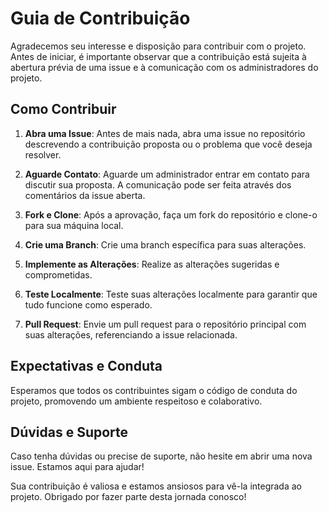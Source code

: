 # Guia de Contribuição

Agradecemos seu interesse e disposição para contribuir com o projeto. Antes de iniciar, é importante observar que a contribuição está sujeita à abertura prévia de uma issue e à comunicação com os administradores do projeto.

## Como Contribuir

1. **Abra uma Issue**: Antes de mais nada, abra uma issue no repositório descrevendo a contribuição proposta ou o problema que você deseja resolver.

2. **Aguarde Contato**: Aguarde um administrador entrar em contato para discutir sua proposta. A comunicação pode ser feita através dos comentários da issue aberta.

3. **Fork e Clone**: Após a aprovação, faça um fork do repositório e clone-o para sua máquina local.

4. **Crie uma Branch**: Crie uma branch específica para suas alterações.

5. **Implemente as Alterações**: Realize as alterações sugeridas e comprometidas.

6. **Teste Localmente**: Teste suas alterações localmente para garantir que tudo funcione como esperado.

7. **Pull Request**: Envie um pull request para o repositório principal com suas alterações, referenciando a issue relacionada.

## Expectativas e Conduta

Esperamos que todos os contribuintes sigam o código de conduta do projeto, promovendo um ambiente respeitoso e colaborativo.

## Dúvidas e Suporte

Caso tenha dúvidas ou precise de suporte, não hesite em abrir uma nova issue. Estamos aqui para ajudar!

Sua contribuição é valiosa e estamos ansiosos para vê-la integrada ao projeto. Obrigado por fazer parte desta jornada conosco!